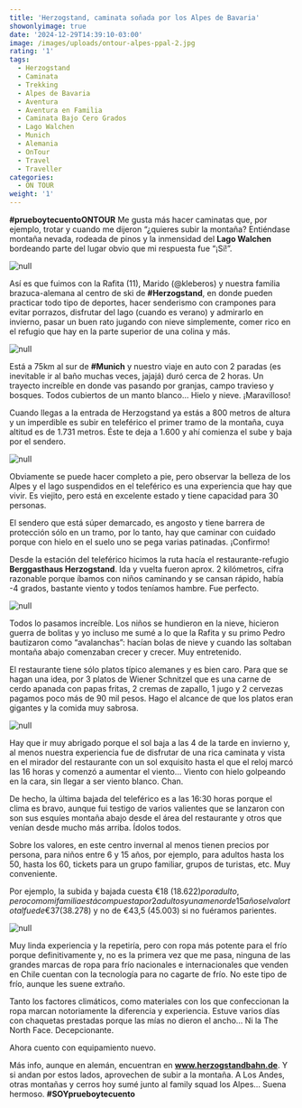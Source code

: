 ```yaml
---
title: 'Herzogstand, caminata soñada por los Alpes de Bavaria'
showonlyimage: true
date: '2024-12-29T14:39:10-03:00'
image: /images/uploads/ontour-alpes-ppal-2.jpg
rating: '1'
tags:
  - Herzogstand
  - Caminata
  - Trekking
  - Alpes de Bavaria
  - Aventura
  - Aventura en Familia
  - Caminata Bajo Cero Grados
  - Lago Walchen
  - Munich
  - Alemania
  - OnTour
  - Travel
  - Traveller
categories:
  - ON TOUR
weight: '1'
---
```

**\#prueboytecuentoONTOUR** Me gusta más hacer caminatas que, por ejemplo, trotar y cuando me dijeron “¿quieres subir la montaña? Entiéndase montaña nevada, rodeada de pinos y la inmensidad del **Lago Walchen** bordeando parte del lugar obvio que mi respuesta fue “¡Sí!”.

<!--more-->

![null](/images/uploads/ontour-alpes-ppal-2.jpg)

Así es que fuimos con la Rafita (11), Marido (@kleberos) y nuestra familia brazuca-alemana al centro de ski de **\#Herzogstand**, en donde pueden practicar todo tipo de deportes, hacer senderismo con crampones para evitar porrazos, disfrutar del lago (cuando es verano) y admirarlo en invierno, pasar un buen rato jugando con nieve simplemente, comer rico en el refugio que hay en la parte superior de una colina y más.

![null](/images/uploads/ontour-alpes-familia.jpg)

Está a 75km al sur de **\#Munich** y nuestro viaje en auto con 2 paradas (es inevitable ir al baño muchas veces, jajajá) duró cerca de 2 horas. Un trayecto increíble en donde vas pasando por granjas, campo travieso y bosques. Todos cubiertos de un manto blanco… Hielo y nieve. ¡Maravilloso!

Cuando llegas a la entrada de Herzogstand ya estás a 800 metros de altura y un imperdible es subir en teleférico el primer tramo de la montaña, cuya altitud es de 1.731 metros. Éste te deja a 1.600 y ahí comienza el sube y baja por el sendero.

![null](/images/uploads/ontour-alpes-telefericook.jpg)

Obviamente se puede hacer completo a pie, pero observar la belleza de los Alpes y el lago suspendidos en el teleférico es una experiencia que hay que vivir. Es viejito, pero está en excelente estado y tiene capacidad para 30 personas.

El sendero que está súper demarcado, es angosto y tiene barrera de protección sólo en un tramo, por lo tanto, hay que caminar con cuidado porque con hielo en el suelo uno se pega varias patinadas. ¡Confirmo! 

Desde la estación del teleférico hicimos la ruta hacía el restaurante-refugio **Berggasthaus Herzogstand**. Ida y vuelta fueron aprox. 2 kilómetros, cifra razonable porque íbamos con niños caminando y se cansan rápido, había -4 grados, bastante viento y todos teníamos hambre. Fue perfecto.

![null](/images/uploads/ontour-alpes-nin-os.jpg)

Todos lo pasamos increíble. Los niños se hundieron en la nieve, hicieron guerra de bolitas y yo incluso me sumé a lo que la Rafita y su primo Pedro bautizaron como “avalanchas”: hacían bolas de nieve y cuando las soltaban montaña abajo comenzaban crecer y crecer. Muy entretenido.

El restaurante tiene sólo platos típico alemanes y es bien caro. Para que se hagan una idea, por 3 platos de Wiener Schnitzel que es una carne de cerdo apanada con papas fritas, 2 cremas de zapallo, 1 jugo y 2 cervezas pagamos poco más de 90 mil pesos. Hago el alcance de que los platos eran gigantes y la comida muy sabrosa.

![null](/images/uploads/ontour-alpes-sopa.jpg)

Hay que ir muy abrigado porque el sol baja a las 4 de la tarde en invierno y, al menos nuestra experiencia fue de disfrutar de una rica caminata y vista en el mirador del restaurante con un sol exquisito hasta el que el reloj marcó las 16 horas y comenzó a aumentar el viento… Viento con hielo golpeando en la cara, sin llegar a ser viento blanco. Chan.

De hecho, la última bajada del teleférico es a las 16:30 horas porque el clima es bravo, aunque fui testigo de varios valientes que se lanzaron con son sus esquíes montaña abajo desde el área del restaurante y otros que venían desde mucho más arriba. Ídolos todos.

Sobre los valores, en este centro invernal al menos tienen precios por persona, para niños entre 6 y 15 años, por ejemplo, para adultos hasta los 50, hasta los 60, tickets para un grupo familiar, grupos de turistas, etc. Muy conveniente.

Por ejemplo, la subida y bajada cuesta €18 ($18.622) por adulto, pero como mi familia está compuesta por 2 adultos y una menor de 15 años el valor total fue de €37 ($38.278) y no de €43,5 (45.003) si no fuéramos parientes. 

![null](/images/uploads/ontour-alpes-sendero.jpg)

Muy linda experiencia y la repetiría, pero con ropa más potente para el frío porque definitivamente y, no es la primera vez que me pasa, ninguna de las grandes marcas de ropa para frío nacionales e internacionales que venden en Chile cuentan con la tecnología para no cagarte de frío. No este tipo de frío, aunque les suene extraño.

Tanto los factores climáticos, como materiales con los que confeccionan la ropa marcan notoriamente la diferencia y experiencia. Estuve varios días con chaquetas prestadas porque las mías no dieron el ancho… Ni la The North Face. Decepcionante. 

Ahora cuento con equipamiento nuevo.

Más info, aunque en alemán, encuentran en **www.herzogstandbahn.de**. Y si andan por estos lados, aprovechen de subir a la montaña. A Los Andes, otras montañas y cerros hoy sumé junto al family squad los Alpes… Suena hermoso. **\#SOYprueboytecuento**
